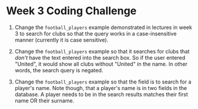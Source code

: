 # Week 3 Coding Challenge

1. Change the `football_players` example demonstrated in lectures in week 3 to search for clubs so that the query works in a case-insensitive manner (currently it is case sensitive).

2. Change the `football_players` example so that it searches for clubs that *don't* have the text entered into the search box. So if the user entered "United", it would show all clubs without "United" in the name. In other words, the search query is negated.

3.  Change the `football_players` example so that the field is to search for a player's name. Note though, that a player's name is in two fields in the database. A player needs to be in the search results matches their first name OR their surname.
